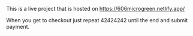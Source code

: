 This is a live project that is hosted on https://606microgreen.netlify.app/

When you get to checkout just repeat 42424242 until the end and submit payment. 
